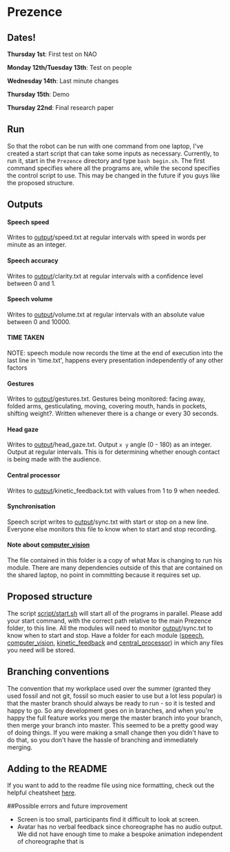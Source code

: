 # Prezence

## Dates!
**Thursday 1st**: First test on NAO

**Monday 12th/Tuesday 13th**: Test on people

**Wednesday 14th**: Last minute changes

**Thursday 15th**: Demo

**Thursday 22nd**: Final research paper

## Run
So that the robot can be run with one command from one laptop, I've created a start script that can take some inputs as necessary. Currently, to run it, start in the `Prezence` directory and type `bash begin.sh`. The first command specifies where all the programs are, while the second specifies the control script to use. This may be changed in the future if you guys like the proposed structure.

## Outputs

#### Speech speed
Writes to [output](output)/speed.txt at regular intervals with speed in words per minute as an integer.

#### Speech accuracy
Writes to [output](output)/clarity.txt at regular intervals with a confidence level between 0 and 1.

#### Speech volume
Writes to [output](output)/volume.txt at regular intervals with an absolute value between 0 and 10000.

#### TIME TAKEN
NOTE: speech module now records the time at the end of execution into the last line in 'time.txt', happens every presentation independently of any other factors 

#### Gestures
Writes to [output](output)/gestures.txt. Gestures being monitored: facing away, folded arms, gesticulating, moving, covering mouth, hands in pockets, shifting weight?. Written whenever there is a change or every 30 seconds. 

#### Head gaze
Writes to [output](output)/head_gaze.txt. Output `x y` angle (0 - 180) as an integer. Output at regular intervals. This is for determining whether enough contact is being made with the audience.

#### Central processor
Writes to [output](output)/kinetic_feedback.txt with values from 1 to 9 when needed.

#### Synchronisation
Speech script writes to [output](output)/sync.txt with start or stop on a new line. Everyone else monitors this file to know when to start and stop recording.

#### Note about [computer_vision](computer_vision)
The file contained in this folder is a copy of what Max is changing to run his module. There are many dependencies outside of this that are contained on the shared laptop, no point in committing because it requires set up.

## Proposed structure
The script [script/start.sh](script/start.sh) will start all of the programs in parallel. Please add your start command, with the correct path relative to the main Prezence folder, to this line. 
All the modules will need to monitor [output](output)/sync.txt to know when to start and stop. 
Have a folder for each module ([speech](speech), [computer_vision](computer_vision), [kinetic_feedback](kinetic_feedback) and [central_processor](central_processor)) in which any files you need will be stored.

## Branching conventions
The convention that my workplace used over the summer (granted they used fossil and not git, fossil so much easier to use but a lot less popular) is that the master branch should always be ready to run - so it is tested and happy to go. So any development goes on in branches, and when you're happy the full feature works you merge the master branch into your branch, then merge your branch into master. This seemed to be a pretty good way of doing things. If you were making a small change then you didn't have to do that, so you don't have the hassle of branching and immediately merging.

## Adding to the README
If you want to add to the readme file using nice formatting, check out the helpful cheatsheet [here](https://github.com/adam-p/markdown-here/wiki/Markdown-Cheatsheet).

##Possible errors and future improvement
* Screen is too small, participants find it difficult to look at screen.
* Avatar has no verbal feedback since choreographe has no audio output. We did not have enough time to make a bespoke animation independent of choreographe that is 